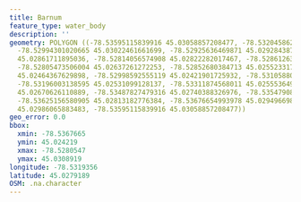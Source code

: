 ```yaml
---
title: Barnum
feature_type: water_body
description: ''
geometry: POLYGON ((-78.53595115839916 45.03058857208477, -78.53204586207411 45.03089186654019,
  -78.52994301020665 45.03022461661699, -78.52925636469871 45.02928438761298, -78.52839805781444
  45.02861711895036, -78.52814056574908 45.02822282017467, -78.52861263453529 45.02764653246285,
  -78.52805473506004 45.02637261272253, -78.52852680384713 45.0255233171448, -78.52904178797786
  45.02464367629898, -78.52998592555119 45.02421901725932, -78.53105880915626 45.02431001589006,
  -78.53196003138595 45.02531099128137, -78.53311874568011 45.02555364934688, -78.5338483065317
  45.02670626110889, -78.53487827479316 45.02740388326976, -78.53547908961295 45.02788918062734,
  -78.53625156580905 45.02813182776384, -78.53676654993978 45.0294966987383, -78.53565075098928
  45.02986065883483, -78.53595115839916 45.03058857208477))
geo_error: 0.0
bbox:
  xmin: -78.5367665
  ymin: 45.024219
  xmax: -78.5280547
  ymax: 45.0308919
longitude: -78.5319356
latitude: 45.0279189
OSM: .na.character
---
```

